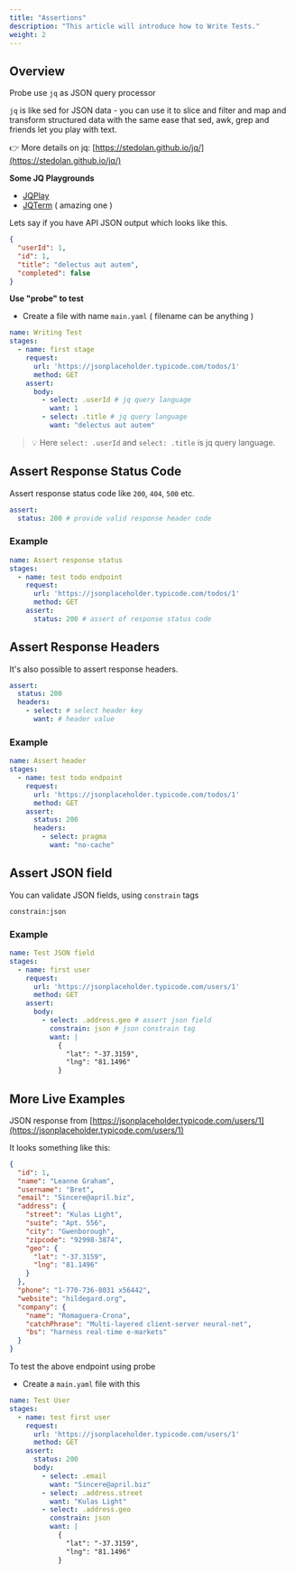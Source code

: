 ```yaml
---
title: "Assertions"
description: "This article will introduce how to Write Tests."
weight: 2
---
```


## Overview

Probe use `jq` as JSON query processor

`jq` is like sed for JSON data - you can use it to slice and filter and map and transform structured data with the same ease that sed, awk, grep and friends let you play with text.


👉 More details on jq: [https://stedolan.github.io/jq/](https://stedolan.github.io/jq/)


**Some JQ Playgrounds**

* [JQPlay](https://jqplay.org/)
* [JQTerm](https://jqterm.com/?query=.) ( amazing one )


Lets say if you have API JSON output which looks like this.

```json
{
  "userId": 1,
  "id": 1,
  "title": "delectus aut autem",
  "completed": false
}
```

**Use "probe" to test**

* Create a file with name `main.yaml` ( filename can be anything )

```yaml
name: Writing Test
stages:
  - name: first stage
    request:
      url: 'https://jsonplaceholder.typicode.com/todos/1'
      method: GET
    assert:
      body:
        - select: .userId # jq query language
          want: 1
        - select: .title # jq query language
          want: "delectus aut autem"
```
> 💡 Here `select: .userId` and `select: .title` is jq query language.

## Assert Response Status Code

Assert response status code like `200`, `404`, `500` etc.

```yaml
assert:
  status: 200 # provide valid response header code
```

### Example

```yaml
name: Assert response status
stages:
  - name: test todo endpoint
    request:
      url: 'https://jsonplaceholder.typicode.com/todos/1'
      method: GET
    assert:
      status: 200 # assert of response status code
```


## Assert Response Headers

It's also possible to assert response headers.

```yaml
assert:
  status: 200
  headers:
    - select: # select header key
      want: # header value
```

### Example

```yaml
name: Assert header
stages:
  - name: test todo endpoint
    request:
      url: 'https://jsonplaceholder.typicode.com/todos/1'
      method: GET
    assert:
      status: 200
      headers:
        - select: pragma
          want: "no-cache"
```

## Assert JSON field

You can validate JSON fields, using `constrain` tags

```
constrain:json
```

### Example

```yaml
name: Test JSON field
stages:
  - name: first user
    request:
      url: 'https://jsonplaceholder.typicode.com/users/1'
      method: GET
    assert:
      body:
        - select: .address.geo # assert json field
          constrain: json # json constrain tag
          want: |
            {
              "lat": "-37.3159",
              "lng": "81.1496"
            }
```

## More Live Examples

JSON response from [https://jsonplaceholder.typicode.com/users/1](https://jsonplaceholder.typicode.com/users/1)

It looks something like this:

```json
{
  "id": 1,
  "name": "Leanne Graham",
  "username": "Bret",
  "email": "Sincere@april.biz",
  "address": {
    "street": "Kulas Light",
    "suite": "Apt. 556",
    "city": "Gwenborough",
    "zipcode": "92998-3874",
    "geo": {
      "lat": "-37.3159",
      "lng": "81.1496"
    }
  },
  "phone": "1-770-736-8031 x56442",
  "website": "hildegard.org",
  "company": {
    "name": "Romaguera-Crona",
    "catchPhrase": "Multi-layered client-server neural-net",
    "bs": "harness real-time e-markets"
  }
}
```

To test the above endpoint using probe

* Create a `main.yaml` file with this

```yaml
name: Test User
stages:
  - name: test first user
    request:
      url: 'https://jsonplaceholder.typicode.com/users/1'
      method: GET
    assert:
      status: 200
      body:
        - select: .email
          want: "Sincere@april.biz"
        - select: .address.street
          want: "Kulas Light"
        - select: .address.geo
          constrain: json
          want: |
            {
              "lat": "-37.3159",
              "lng": "81.1496"
            }
```
